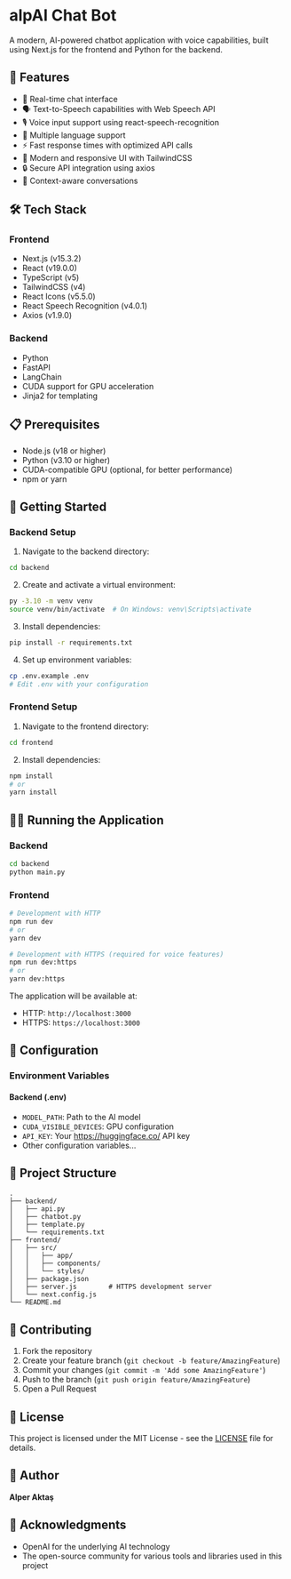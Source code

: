 # alpAI Chat Bot

A modern, AI-powered chatbot application with voice capabilities, built using Next.js for the frontend and Python for the backend.

## 🌟 Features

- 💬 Real-time chat interface
- 🗣️ Text-to-Speech capabilities with Web Speech API
- 🎙️ Voice input support using react-speech-recognition
- 🔄 Multiple language support
- ⚡ Fast response times with optimized API calls
- 🎨 Modern and responsive UI with TailwindCSS
- 🔒 Secure API integration using axios
- 🎯 Context-aware conversations

## 🛠️ Tech Stack

### Frontend
- Next.js (v15.3.2)
- React (v19.0.0)
- TypeScript (v5)
- TailwindCSS (v4)
- React Icons (v5.5.0)
- React Speech Recognition (v4.0.1)
- Axios (v1.9.0)

### Backend
- Python
- FastAPI
- LangChain
- CUDA support for GPU acceleration
- Jinja2 for templating

## 📋 Prerequisites

- Node.js (v18 or higher)
- Python (v3.10 or higher)
- CUDA-compatible GPU (optional, for better performance)
- npm or yarn

## 🚀 Getting Started

### Backend Setup

1. Navigate to the backend directory:
```bash
cd backend
```

2. Create and activate a virtual environment:
```bash
py -3.10 -m venv venv
source venv/bin/activate  # On Windows: venv\Scripts\activate
```

3. Install dependencies:
```bash
pip install -r requirements.txt
```

4. Set up environment variables:
```bash
cp .env.example .env
# Edit .env with your configuration
```

### Frontend Setup

1. Navigate to the frontend directory:
```bash
cd frontend
```

2. Install dependencies:
```bash
npm install
# or
yarn install
```
## 🏃‍♂️ Running the Application

### Backend
```bash
cd backend
python main.py
```

### Frontend
```bash
# Development with HTTP
npm run dev
# or
yarn dev

# Development with HTTPS (required for voice features)
npm run dev:https
# or
yarn dev:https
```

The application will be available at:
- HTTP: `http://localhost:3000`
- HTTPS: `https://localhost:3000`

## 🔧 Configuration

### Environment Variables

#### Backend (.env)
- `MODEL_PATH`: Path to the AI model
- `CUDA_VISIBLE_DEVICES`: GPU configuration
- `API_KEY`: Your https://huggingface.co/ API key
- Other configuration variables...


## 📁 Project Structure

```
.
├── backend/
│   ├── api.py
│   ├── chatbot.py
│   ├── template.py
│   └── requirements.txt
├── frontend/
│   ├── src/
│   │   ├── app/
│   │   ├── components/
│   │   └── styles/
│   ├── package.json
│   ├── server.js        # HTTPS development server
│   └── next.config.js
└── README.md
```

## 🤝 Contributing

1. Fork the repository
2. Create your feature branch (`git checkout -b feature/AmazingFeature`)
3. Commit your changes (`git commit -m 'Add some AmazingFeature'`)
4. Push to the branch (`git push origin feature/AmazingFeature`)
5. Open a Pull Request

## 📝 License

This project is licensed under the MIT License - see the [LICENSE](LICENSE) file for details.

## 👤 Author

**Alper Aktaş**

## 🙏 Acknowledgments

- OpenAI for the underlying AI technology
- The open-source community for various tools and libraries used in this project 